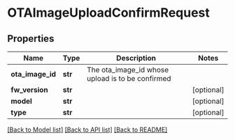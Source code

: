 # OTAImageUploadConfirmRequest

## Properties
Name | Type | Description | Notes
------------ | ------------- | ------------- | -------------
**ota_image_id** | **str** | The ota_image_id whose upload is to be confirmed | 
**fw_version** | **str** |  | [optional] 
**model** | **str** |  | [optional] 
**type** | **str** |  | [optional] 

[[Back to Model list]](../README.md#documentation-for-models) [[Back to API list]](../README.md#documentation-for-api-endpoints) [[Back to README]](../README.md)

